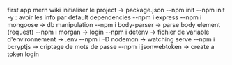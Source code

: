 first app mern 
wiki
initialiser le project -> package.json
--npm init 
--npm init -y : avoir les info par default 
dependencies 
--npm i express
--npm i mongoose -> db manipulation 
--npm i body-parser -> parse body element (request)
--npm i morgan -> login 
--npm i detenv -> fichier de variable d'environnement -> .env 
--npm i -D nodemon  ->  watching serve 
--npm i bcryptjs -> criptage de mots de passe 
--npm i jsonwebtoken -> create a token login 



